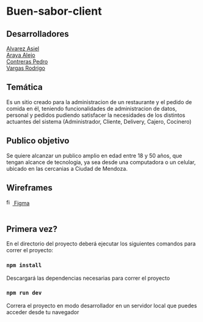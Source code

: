 # Buen-sabor-client

## Desarrolladores
<a href="https://github.com/aSI3L">Alvarez Asiel</a><br>
<a href="https://github.com/Shacaso">Araya Alejo</a><br>
<a href="https://github.com/pedro030">Contreras Pedro</a><br>
<a href="https://github.com/RodrigoXVargas">Vargas Rodrigo</a>


## Temática
Es un sitio creado para la administracion de un restaurante y el pedido de comida en él, teniendo funcionalidades de administracion de datos, personal y pedidos pudiendo satisfacer la necesidades de los distintos actuantes del sistema (Administrador, Cliente, Delivery, Cajero, Cocinero)

## Publico objetivo
Se quiere alcanzar un publico amplio en edad entre 18 y 50 años, que tengan alcance de tecnologia, ya sea desde una computadora o un celular, ubicado en las cercanias a Ciudad de Mendoza.

## Wireframes
<a href="https://www.figma.com/file/ou5yb0Fs71zhdG2YBa2lLr/Buen-sabor">
<img src="https://upload.wikimedia.org/wikipedia/commons/3/33/Figma-logo.svg" alt ="figma icon" width="16"/> Figma</a>
<br>
<br>

## Primera vez?
En el directorio del proyecto deberá ejecutar los siguientes comandos para correr el proyecto:

### `npm install`
Descargará las dependencias necesarias para correr el proyecto

### `npm run dev`
Correra el proyecto en modo desarrollador en un servidor local que puedes acceder desde tu navegador